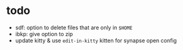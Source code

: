 # todo

- sdf: option to delete files that are only in `$HOME`
- ibkp: give option to zip
- update kitty & use `edit-in-kitty` kitten for synapse open config
